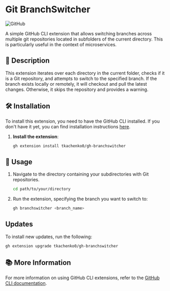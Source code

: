 # Git BranchSwitcher

![GitHub](https://img.shields.io/badge/GitHub-Repository-blue?logo=github)

A simple GitHub CLI extension that allows switching branches across multiple git repositories located in subfolders of the current directory. This is particularly useful in the context of microservices.

## 📜 Description

This extension iterates over each directory in the current folder, checks if it is a Git repository, and attempts to switch to the specified branch. If the branch exists locally or remotely, it will checkout and pull the latest changes. Otherwise, it skips the repository and provides a warning.

## 🛠️ Installation

To install this extension, you need to have the GitHub CLI installed. If you don't have it yet, you can find installation instructions [here](https://docs.github.com/en/github-cli/github-cli/installation).

1. **Install the extension**:
   ```bash
   gh extension install tkachenko0/gh-branchswitcher
   ```

## 🚀 Usage

1. Navigate to the directory containing your subdirectories with Git repositories.

   ```bash
   cd path/to/your/directory
   ```

2. Run the extension, specifying the branch you want to switch to:
   ```bash
   gh branchswitcher <branch_name>
   ```

## Updates

To install new updates, run the following:

```bash
gh extension upgrade tkachenko0/gh-branchswitcher
```

## 📚 More Information

For more information on using GitHub CLI extensions, refer to the [GitHub CLI documentation](https://docs.github.com/en/github-cli/github-cli/using-github-cli-extensions).
